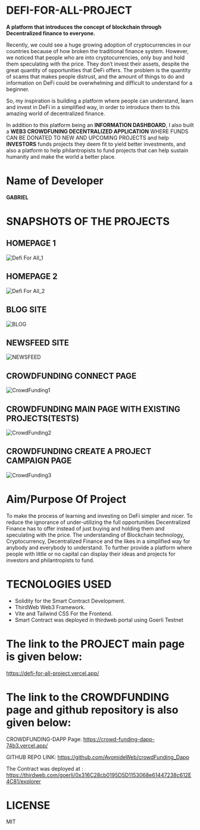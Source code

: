 # DEFI-FOR-ALL-PROJECT
**A platform that introduces the concept of blockchain through Decentralized finance to everyone.**

Recently, we could see a huge growing adoption of cryptocurrencies in our countries because of how broken the traditional finance system. 
However, we noticed that people who are into cryptocurrencies, only buy and hold them speculating with the price. They don’t invest their assets,
despite the great quantity of opportunities that DeFi offers. 
The problem is the quantity of scams that makes people distrust, and the amount of things to do and information on DeFi could be overwhelming and difficult to understand for a beginner. 

So, my inspiration is building a platform where people can understand, learn and invest in DeFi in a simplified way, 
in order to introduce them to this amazing world of decentralized finance.

In addition to this platform being an **INFORMATION DASHBOARD**, I also built a **WEB3 CROWDFUNING DECENTRALIZED APPLICATION** WHERE FUNDS CAN BE DONATED TO NEW AND UPCOMING PROJECTS and help **INVESTORS** funds projects they deem fit to yield better investments, and also a platform to help philantropists to fund projects that can help sustain
humanity and make the world a better place.
# Name of Developer
**GABRIEL**

# SNAPSHOTS OF THE PROJECTS
## HOMEPAGE 1
![Defi For All_1](https://user-images.githubusercontent.com/100292401/226241173-92c6635d-192a-4b66-9c06-9bdefd9ade0f.jpg)

## HOMEPAGE 2
![Defi For All_2](https://user-images.githubusercontent.com/100292401/226241172-c6a14a6b-0538-4cce-bca1-3cabf7ce0370.jpg)

## BLOG SITE
![BLOG](https://user-images.githubusercontent.com/100292401/226243268-e84dc9c1-fefa-4d1c-a05f-c375641f3453.jpg)

## NEWSFEED SITE
![NEWSFEED](https://user-images.githubusercontent.com/100292401/226243275-64886772-3ef1-4ed7-98bd-bf37040b19cd.jpg)

## CROWDFUNDING CONNECT PAGE
![CrowdFunding1](https://user-images.githubusercontent.com/100292401/226241167-01b5d7b3-15a0-4732-8609-3983309f2af4.jpg)

## CROWDFUNDING MAIN PAGE WITH EXISTING PROJECTS(TESTS)
![CrowdFunding2](https://user-images.githubusercontent.com/100292401/226242148-86aab15d-7186-4817-91a3-0b4759f571ce.jpg)

## CROWDFUNDING CREATE A PROJECT CAMPAIGN PAGE
![CrowdFunding3](https://user-images.githubusercontent.com/100292401/226242145-bd203d6e-05b6-44cf-9ddc-d7c7cddff78b.jpg)


# Aim/Purpose Of Project

 To make the process of learning and investing on DeFi simpler and nicer.
 To reduce the ignorance of under-utilizing the full opportunities Decentralized Finance has to offer instead of just buying and holding them and speculating with the    price.
 The understanding of Blockchain technology, Cryptocurrency, Decentralized Finance and the likes in a simplified way for anybody and everybody to understand.
 To further provide a platform where people with little or no capital can display their ideas and projects for investors and philantropists to fund.
 
 # TECNOLOGIES USED
 * Solidity for the Smart Contract Development.
 * ThirdWeb Web3 Framework.
 * Vite and Tailwind CSS For the Frontend. 
 * Smart Contract was deployed in thirdweb portal using Goerli Testnet
 
 
 # The link to the PROJECT main page is given below:
 
 https://defi-for-all-project.vercel.app/

# The link to the CROWDFUNDING page and github repository is also given below:

CROWDFUNDING-DAPP Page: https://crowd-funding-dapp-74b3.vercel.app/

GITHUB REPO LINK: https://github.com/AyomideWeb/crowdFunding_Dapp

The Contract was deployed at : https://thirdweb.com/goerli/0x316C28cb0195D5D1153068e61447238c612E4C81/explorer

# LICENSE
MIT
